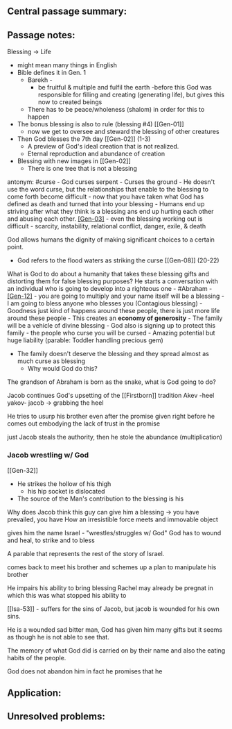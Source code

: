 
## Central passage summary:


## Passage notes:

Blessing -> Life 
- might mean many things in English
- Bible defines it in Gen. 1
	- Barekh -
		- be fruitful & multiple and fulfil the earth
			-before this God was responsible for filling and creating (generating life), but gives this now to created beings
	- There has to be peace/wholeness (shalom) in order for this to happen
- The bonus blessing is also to rule (blessing #4) [[Gen-01]]
	- now we get to oversee and steward the blessing of other creatures
- Then God blesses the 7th day [[Gen-02]] (1-3)
	- A preview of God's ideal creation that is not realized. 
	- Eternal reproduction and abundance of creation
- Blessing with new images in [[Gen-02]]
	- There is one tree that is not a blessing

antonym: #curse
	- God curses serpent
	- Curses the ground
	- He doesn't use the word curse, but the relationships that enable to the blessing to come forth become difficult
		- now that you have taken what God has defined as death and turned that into your blessing
			- Humans end up striving after what they think is a blessing ans end up hurting each other and abusing each other. [[Gen-03]](15-16)
			- even the blessing working out is difficult
	- scarcity, instability, relational conflict, danger, exile, & death

God allows humans the dignity of making significant choices to a certain point. 
- God refers to the flood waters as striking the curse [[Gen-08]] (20-22)

What is God to do about a humanity that takes these blessing gifts and distorting them for false blessing purposes? 
	He starts a conversation with an individual who is going to develop into a righteous one - #Abraham
	- [[Gen-12]](1-3) - you are going to multiply and your name itself will be a blessing
		- I am going to bless anyone who blesses you (Contagious blessing)
			- Goodness just kind of happens around these people, there is just more life around these people
		- This creates an **economy of generosity** 
	- The family will be a vehicle of divine blessing
	- God also is signing up to protect this family
		- the people who curse you will be cursed
	- Amazing potential but huge liability (parable: Toddler handling precious gem)
- The family doesn't deserve the blessing and they spread almost as much curse as blessing
	- Why would God do this? 

The grandson of Abraham is born as the snake, what is God going to do? 

Jacob continues God's upsetting of the [[Firstborn]] tradition
Akev -heel 
yakov- jacob -> grabbing the heel

He tries to usurp his brother even after the promise given right before
	he comes out embodying the lack of trust in the promise

just Jacob steals the authority, then he stole the abundance (multiplication)

### Jacob wrestling w/ God
[[Gen-32]]
- He strikes the hollow of his thigh
	- his hip socket is dislocated
- The source of the Man's contribution to the blessing is his 

Why does Jacob think this guy can give him a blessing
-> you have prevailed, you have 
How an irresistible force meets and immovable object
	
gives him the name Israel - "wrestles/struggles w/ God"
God has to wound and heal, to strike and to bless

A parable that represents the rest of the story of Israel. 

comes back to meet his brother 
and schemes up a plan to manipulate his brother

He impairs his ability to bring blessing
	Rachel may already be pregnat in which this was what stopped his ability to 

[[Isa-53]] - suffers for the sins of Jacob, but jacob is wounded for his own sins.

He is a wounded sad bitter man, God has given him many gifts but it seems as though he is not able to see that. 

The memory of what God did is carried on by their name and also the eating habits of the people. 
	
God does not abandon him in fact he promises that he 

## Application:

## Unresolved problems:


